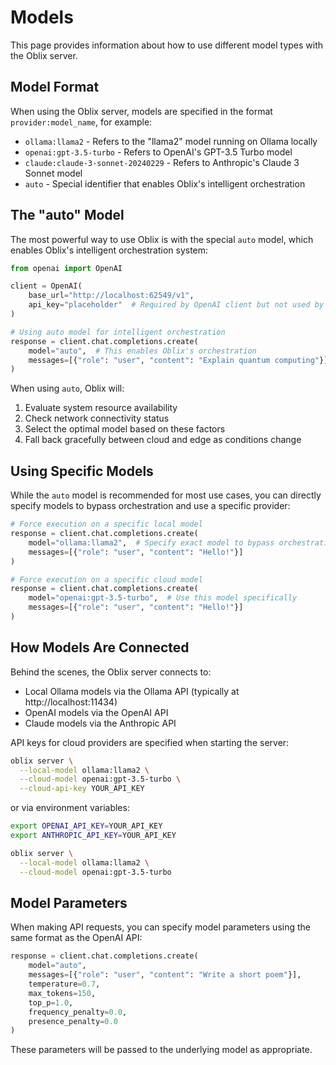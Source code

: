 # Models

This page provides information about how to use different model types with the Oblix server.

## Model Format

When using the Oblix server, models are specified in the format `provider:model_name`, for example:

- `ollama:llama2` - Refers to the "llama2" model running on Ollama locally
- `openai:gpt-3.5-turbo` - Refers to OpenAI's GPT-3.5 Turbo model
- `claude:claude-3-sonnet-20240229` - Refers to Anthropic's Claude 3 Sonnet model
- `auto` - Special identifier that enables Oblix's intelligent orchestration

## The "auto" Model

The most powerful way to use Oblix is with the special `auto` model, which enables Oblix's intelligent orchestration system:

```python
from openai import OpenAI

client = OpenAI(
    base_url="http://localhost:62549/v1",
    api_key="placeholder"  # Required by OpenAI client but not used by Oblix
)

# Using auto model for intelligent orchestration
response = client.chat.completions.create(
    model="auto",  # This enables Oblix's orchestration
    messages=[{"role": "user", "content": "Explain quantum computing"}]
)
```

When using `auto`, Oblix will:
1. Evaluate system resource availability 
2. Check network connectivity status
3. Select the optimal model based on these factors
4. Fall back gracefully between cloud and edge as conditions change

## Using Specific Models

While the `auto` model is recommended for most use cases, you can directly specify models to bypass orchestration and use a specific provider:

```python
# Force execution on a specific local model
response = client.chat.completions.create(
    model="ollama:llama2",  # Specify exact model to bypass orchestration
    messages=[{"role": "user", "content": "Hello!"}]
)

# Force execution on a specific cloud model
response = client.chat.completions.create(
    model="openai:gpt-3.5-turbo",  # Use this model specifically
    messages=[{"role": "user", "content": "Hello!"}]
)
```

## How Models Are Connected

Behind the scenes, the Oblix server connects to:
- Local Ollama models via the Ollama API (typically at http://localhost:11434)
- OpenAI models via the OpenAI API
- Claude models via the Anthropic API

API keys for cloud providers are specified when starting the server:
```bash
oblix server \
  --local-model ollama:llama2 \
  --cloud-model openai:gpt-3.5-turbo \
  --cloud-api-key YOUR_API_KEY
```

or via environment variables:
```bash
export OPENAI_API_KEY=YOUR_API_KEY
export ANTHROPIC_API_KEY=YOUR_API_KEY

oblix server \
  --local-model ollama:llama2 \
  --cloud-model openai:gpt-3.5-turbo
```

## Model Parameters

When making API requests, you can specify model parameters using the same format as the OpenAI API:

```python
response = client.chat.completions.create(
    model="auto",
    messages=[{"role": "user", "content": "Write a short poem"}],
    temperature=0.7,
    max_tokens=150,
    top_p=1.0,
    frequency_penalty=0.0,
    presence_penalty=0.0
)
```

These parameters will be passed to the underlying model as appropriate.